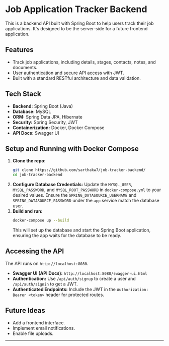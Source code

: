 # Job Application Tracker Backend

This is a backend API built with Spring Boot to help users track their job applications. It's designed to be the server-side for a future frontend application.

## Features

*   Track job applications, including details, stages, contacts, notes, and documents.
*   User authentication and secure API access with JWT.
*   Built with a standard RESTful architecture and data validation.

## Tech Stack

*   **Backend:** Spring Boot (Java)
*   **Database:** MySQL
*   **ORM:** Spring Data JPA, Hibernate
*   **Security:** Spring Security, JWT
*   **Containerization:** Docker, Docker Compose
*   **API Docs:** Swagger UI

## Setup and Running with Docker Compose

1.  **Clone the repo:**
    ```bash
    git clone https://github.com/sarthakw7/job-tracker-backend/
    cd job-tracker-backend
    ```
2.  **Configure Database Credentials:** Update the `MYSQL_USER`, `MYSQL_PASSWORD`, and `MYSQL_ROOT_PASSWORD` in `docker-compose.yml` to your desired values. Ensure the `SPRING_DATASOURCE_USERNAME` and `SPRING_DATASOURCE_PASSWORD` under the `app` service match the database user.
3.  **Build and run:**
    ```bash
    docker-compose up --build
    ```
    This will set up the database and start the Spring Boot application, ensuring the app waits for the database to be ready.

## Accessing the API

The API runs on `http://localhost:8080`.

*   **Swagger UI (API Docs):** `http://localhost:8080/swagger-ui.html`
*   **Authentication:** Use `/api/auth/signup` to create a user and `/api/auth/signin` to get a JWT.
*   **Authenticated Endpoints:** Include the JWT in the `Authorization: Bearer <token>` header for protected routes.

## Future Ideas

*   Add a frontend interface.
*   Implement email notifications.
*   Enable file uploads.

---

